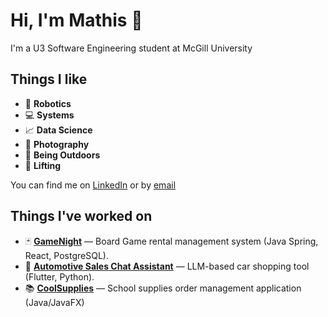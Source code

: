 # Hi, I'm Mathis 🍊  
I'm a U3 Software Engineering student at McGill University  

## Things I like
- 🤖 **Robotics**
- 💻 **Systems** 
- 📈 **Data Science** 
- 📸 **Photography**
- 🌲 **Being Outdoors**
- 💪 **Lifting**

You can find me on [LinkedIn](https://www.linkedin.com/in/mathis-belanger/) or by [email](mailto:mathisbelangerr@gmail.com)  

## Things I've worked on

- 🃏 **[GameNight](https://github.com/McGill-ECSE321-Winter2025/project-group-14)** — Board Game rental management system (Java Spring, React, PostgreSQL).  
- 🚗 **[Automotive Sales Chat Assistant](https://github.com/Tatok-n/HMART)** — LLM-based car shopping tool (Flutter, Python).  
- 📚 **[CoolSupplies](https://github.com/matblg/CoolSupplies)** — School supplies order management application (Java/JavaFX)

